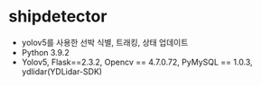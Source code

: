 # shipdetector

-   yolov5를 사용한 선박 식별, 트래킹, 상태 업데이트
-   Python 3.9.2
-   Yolov5, Flask==2.3.2, Opencv == 4.7.0.72, PyMySQL == 1.0.3, ydlidar(YDLidar-SDK)
